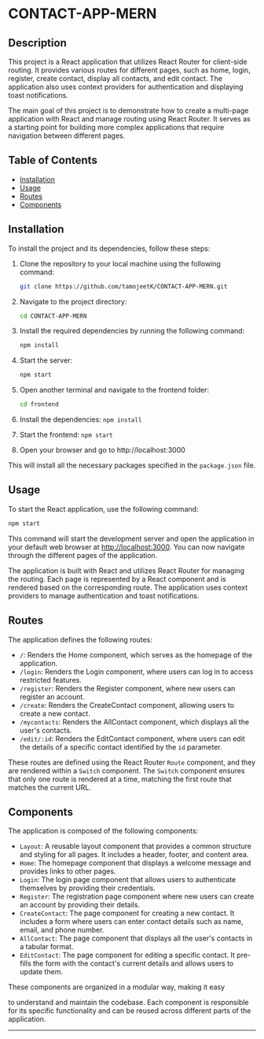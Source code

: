 # CONTACT-APP-MERN

## Description

This project is a React application that utilizes React Router for client-side routing. It provides various routes for different pages, such as home, login, register, create contact, display all contacts, and edit contact. The application also uses context providers for authentication and displaying toast notifications.

The main goal of this project is to demonstrate how to create a multi-page application with React and manage routing using React Router. It serves as a starting point for building more complex applications that require navigation between different pages.

## Table of Contents

- [Installation](#installation)
- [Usage](#usage)
- [Routes](#routes)
- [Components](#components)


## Installation

To install the project and its dependencies, follow these steps:

1. Clone the repository to your local machine using the following command:

   ```bash
   git clone https://github.com/tamojeetK/CONTACT-APP-MERN.git
   ```

2. Navigate to the project directory:

   ```bash
   cd CONTACT-APP-MERN
   ```

3. Install the required dependencies by running the following command:

   ```bash
   npm install
   ```

4. Start the server: 

   ```bash
   npm start
   ```

5. Open another terminal and navigate to the frontend folder:

   ```bash
   cd frontend
   ```

6. Install the dependencies: `npm install`
7. Start the frontend: `npm start`
8. Open your browser and go to http://localhost:3000

This will install all the necessary packages specified in the `package.json` file.

## Usage

To start the React application, use the following command:

```bash
npm start
```

This command will start the development server and open the application in your default web browser at [http://localhost:3000](http://localhost:3000). You can now navigate through the different pages of the application.

The application is built with React and utilizes React Router for managing the routing. Each page is represented by a React component and is rendered based on the corresponding route. The application uses context providers to manage authentication and toast notifications.

## Routes

The application defines the following routes:

- `/`: Renders the Home component, which serves as the homepage of the application.
- `/login`: Renders the Login component, where users can log in to access restricted features.
- `/register`: Renders the Register component, where new users can register an account.
- `/create`: Renders the CreateContact component, allowing users to create a new contact.
- `/mycontacts`: Renders the AllContact component, which displays all the user's contacts.
- `/edit/:id`: Renders the EditContact component, where users can edit the details of a specific contact identified by the `id` parameter.

These routes are defined using the React Router `Route` component, and they are rendered within a `Switch` component. The `Switch` component ensures that only one route is rendered at a time, matching the first route that matches the current URL.

## Components

The application is composed of the following components:

- `Layout`: A reusable layout component that provides a common structure and styling for all pages. It includes a header, footer, and content area.
- `Home`: The homepage component that displays a welcome message and provides links to other pages.
- `Login`: The login page component that allows users to authenticate themselves by providing their credentials.
- `Register`: The registration page component where new users can create an account by providing their details.
- `CreateContact`: The page component for creating a new contact. It includes a form where users can enter contact details such as name, email, and phone number.
- `AllContact`: The page component that displays all the user's contacts in a tabular format.
- `EditContact`: The page component for editing a specific contact. It pre-fills the form with the contact's current details and allows users to update them.

These components are organized in a modular way, making it easy

 to understand and maintain the codebase. Each component is responsible for its specific functionality and can be reused across different parts of the application.
***
